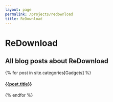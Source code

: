 ```yaml
---
layout: page
permalink: /projects/redownload
title: ReDownload
---
```

# ReDownload

## All blog posts about ReDownload
  <div class="archive-group">
    {% for post in site.categories[Gadgets] %}
    <article class="archive-item">
      <h4><a href="{{ site.baseurl }}{{ post.url }}">{{post.title}}</a></h4>
    </article>
    {% endfor %}
  </div>